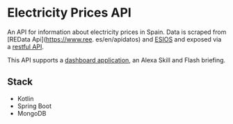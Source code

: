 # Electricity Prices API

An API for information about electricity prices in Spain. Data is scraped from [REData Api](https://www.ree.
es/en/apidatos) and [ESIOS](https://www.esios.ree.es/) and exposed via a [restful API](https://elec-api.daithiapp.com/).

This API supports a [dashboard application](https://elec.daithiapp.com/), an Alexa Skill and Flash briefing.

## Stack

 - Kotlin
 - Spring Boot
 - MongoDB